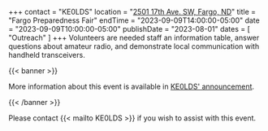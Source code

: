 +++
contact = "KE0LDS"
location = "[2501 17th Ave. SW, Fargo, ND](https://goo.gl/maps/VRknAC8pC1L2)"
title = "Fargo Preparedness Fair"
endTime = "2023-09-09T14:00:00-05:00"
date = "2023-09-09T10:00:00-05:00"
publishDate = "2023-08-01"
dates = [ "Outreach" ]
+++
Volunteers are needed staff an information table, answer questions about
amateur radio, and demonstrate local communication with handheld
transceivers.

{{< banner >}}

More information about this event is available in
[KE0LDS' announcement](https://lists.rrra.org/pipermail/rrra/2023-September/001615.html).

{{< /banner >}}

Please contact {{< mailto KE0LDS >}} if you wish to assist with this event.
